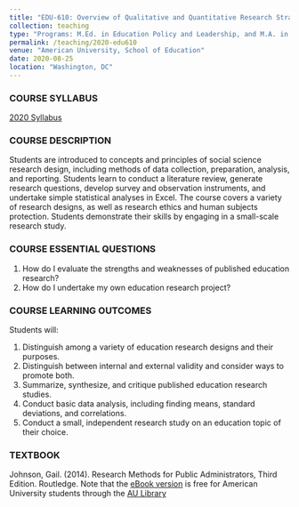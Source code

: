 ```yaml
---
title: "EDU-610: Overview of Qualitative and Quantitative Research Strategies"
collection: teaching
type: "Programs: M.Ed. in Education Policy and Leadership, and M.A. in International Training and Education"
permalink: /teaching/2020-edu610
venue: "American University, School of Education"
date: 2020-08-25
location: "Washington, DC"
---
```


### COURSE SYLLABUS
[2020 Syllabus](https://www.dropbox.com/s/llxmt2d2d4v5wmb/EDU-610.Steele.F20.doc?dl=0)

### COURSE DESCRIPTION
Students are introduced to concepts and principles of social science research design, including methods of data collection, preparation, analysis, and reporting. Students learn to conduct a literature review, generate research questions, develop survey and observation instruments, and undertake simple statistical analyses in Excel. The course covers a variety of research designs, as well as research ethics and human subjects protection. Students demonstrate their skills by engaging in a small-scale research study. 

### COURSE ESSENTIAL QUESTIONS
1.	How do I evaluate the strengths and weaknesses of published education research?
2.	How do I undertake my own education research project?

### COURSE LEARNING OUTCOMES
Students will:
1.	Distinguish among a variety of education research designs and their purposes.
2.	Distinguish between internal and external validity and consider ways to promote both.
3.	Summarize, synthesize, and critique published education research studies.
4.	Conduct basic data analysis, including finding means, standard deviations, and correlations.
5.	Conduct a small, independent research study on an education topic of their choice.

### TEXTBOOK
Johnson, Gail. (2014). Research Methods for Public Administrators, Third Edition. Routledge.
Note that the [eBook version](https://www-taylorfrancis-com.proxyau.wrlc.org/books/9781315701134) is free for American University students through the [AU Library](https://www.american.edu/library/)
